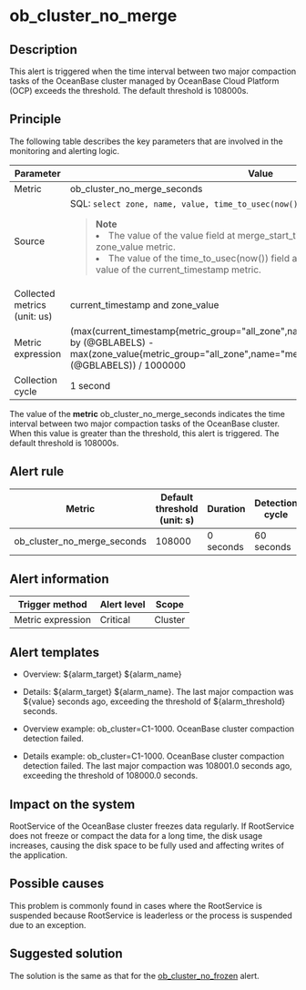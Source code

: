 ob_cluster_no_merge
========================================

**Description**
------------------------------------

This alert is triggered when the time interval between two major compaction tasks of the OceanBase cluster managed by OceanBase Cloud Platform (OCP) exceeds the threshold. The default threshold is 108000s.

Principle
------------------------------

The following table describes the key parameters that are involved in the monitoring and alerting logic.

|          Parameter           |                                                                                                                                                                                                                                   Value                                                                                                                                                                                                                                    |
|------------------------------|----------------------------------------------------------------------------------------------------------------------------------------------------------------------------------------------------------------------------------------------------------------------------------------------------------------------------------------------------------------------------------------------------------------------------------------------------------------------------|
| Metric                       | ob_cluster_no_merge_seconds                                                                                                                                                                                                                                                                                                                                                                                                                                                |
| Source                       | SQL:  ```select zone, name, value, time_to_usec(now()) from __all_zone;```  <blockquote>**Note** <br><li> The value of the value field at merge_start_time is used as the value of the zone_value metric. </li><li>   The value of the time_to_usec(now()) field at merge_start_time is used as the value of the current_timestamp metric.</li> </blockquote>   |
| Collected metrics (unit: us) | current_timestamp and zone_value                                                                                                                                                                                                                                                                                                                                                                                                                                           |
| Metric expression            | (max(current_timestamp{metric_group="all_zone",name="merge_start_time",@LABELS}) by (@GBLABELS) - max(zone_value{metric_group="all_zone",name="merge_start_time",@LABELS}) by (@GBLABELS)) / 1000000                                                                                                                                                                                                                                                                       |
| Collection cycle             | 1 second                                                                                                                                                                                                                                                                                                                                                                                                                                                                   |

The value of the **metric** ob_cluster_no_merge_seconds indicates the time interval between two major compaction tasks of the OceanBase cluster. When this value is greater than the threshold, this alert is triggered. The default threshold is 108000s.

**Alert rule**
-----------------------------------

|           Metric            | Default threshold (unit: s) | Duration  | Detection cycle | Time before clearance |
|-----------------------------|-----------------------------|-----------|-----------------|-----------------------|
| ob_cluster_no_merge_seconds | 108000                      | 0 seconds | 60 seconds      | 5 minutes             |

**Alert information**
------------------------------------------

|  Trigger method   | Alert level |  Scope  |
|-------------------|-------------|---------|
| Metric expression | Critical    | Cluster |

**Alert templates**
----------------------------------------

* Overview: \${alarm_target} \${alarm_name}

* Details: \${alarm_target} \${alarm_name}. The last major compaction was \${value} seconds ago, exceeding the threshold of \${alarm_threshold} seconds.

* Overview example: ob_cluster=C1-1000. OceanBase cluster compaction detection failed.

* Details example: ob_cluster=C1-1000. OceanBase cluster compaction detection failed. The last major compaction was 108001.0 seconds ago, exceeding the threshold of 108000.0 seconds.

**Impact on the system**
---------------------------------------------

RootService of the OceanBase cluster freezes data regularly. If RootService does not freeze or compact the data for a long time, the disk usage increases, causing the disk space to be fully used and affecting writes of the application.

**Possible causes**
----------------------------------------

This problem is commonly found in cases where the RootService is suspended because RootService is leaderless or the process is suspended due to an exception.

**Suggested solution**
-------------------------------------------

The solution is the same as that for the [ob_cluster_no_frozen](../200.ob-alert/900.ob_cluster_no_frozen.md) alert.
